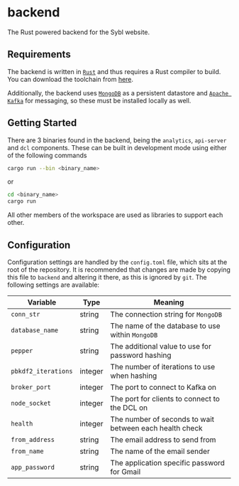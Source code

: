 # backend

The Rust powered backend for the Sybl website.

## Requirements

The backend is written in [`Rust`](https://www.rust-lang.org) and thus requires
a Rust compiler to build. You can download the toolchain from
[here](https://www.rust-lang.org/tools/install).

Additionally, the backend uses [`MongoDB`](https://www.mongodb.com/) as a
persistent datastore and [`Apache Kafka`](https://kafka.apache.org/) for
messaging, so these must be installed locally as well.

## Getting Started

There are 3 binaries found in the backend, being the `analytics`, `api-server`
and `dcl` components. These can be built in development mode using either of
the following commands
```bash
cargo run --bin <binary_name>
```
or
```bash
cd <binary_name>
cargo run
```
All other members of the workspace are used as libraries to support each other.

## Configuration

Configuration settings are handled by the `config.toml` file, which sits at the
root of the repository. It is recommended that changes are made by copying this
file to `backend` and altering it there, as this is ignored by `git`. The
following settings are available:

|      Variable       |  Type   |                         Meaning                         |
|---------------------|---------|---------------------------------------------------------|
|     `conn_str`      | string  |           The connection string for `MongoDB`           |
|   `database_name`   | string  |    The name of the database to use within `MongoDB`     |
|      `pepper`       | string  |    The additional value to use for password hashing     |
| `pbkdf2_iterations` | integer |      The number of iterations to use when hashing       |
|    `broker_port`    | integer |             The port to connect to Kafka on             |
|    `node_socket`    | integer |      The port for clients to connect to the DCL on      |
|      `health`       | integer | The number of seconds to wait between each health check |
|   `from_address`    | string  |             The email address to send from              |
|     `from_name`     | string  |              The name of the email sender               |
|   `app_password`    | string  |       The application specific password for Gmail       |
